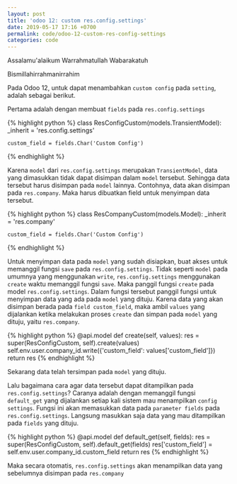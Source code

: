 ```yaml
---
layout: post
title: 'odoo 12: custom res.config.settings'
date: 2019-05-17 17:16 +0700
permalink: code/odoo-12-custom-res-config-settings
categories: code
---
```

Assalamu'alaikum Warrahmatullah Wabarakatuh

Bismillahirrahmanirrahim

Pada Odoo 12, untuk dapat menambahkan `custom config` pada `setting`, adalah sebagai berikut.

Pertama adalah dengan membuat `fields` pada `res.config.settings`

{% highlight python %}
class ResConfigCustom(models.TransientModel):
    _inherit = 'res.config.settings'

    custom_field = fields.Char('Custom Config')
{% endhighlight %}

Karena `model` dari `res.config.settings` merupakan `TransientModel`, data yang dimasukkan tidak dapat disimpan dalam `model` tersebut. Sehingga data tersebut harus disimpan pada `model` lainnya. Contohnya, data akan disimpan pada `res.company`. Maka harus dibuatkan field untuk menyimpan data tersebut.

{% highlight python %}
class ResCompanyCustom(models.Model):
    _inherit = 'res.company'

    custom_field = fields.Char('Custom Config')
{% endhighlight %}

Untuk menyimpan data pada `model` yang sudah disiapkan, buat akses untuk memanggil fungsi `save` pada `res.config.settings`. Tidak seperti `model` pada umumnya yang menggunakan `write`, `res.config.settings` menggunakan `create` waktu memanggil fungsi `save`. Maka panggil fungsi `create` pada model `res.config.settings`. Dalam fungsi tersebut panggil fungsi untuk menyimpan data yang ada pada `model` yang dituju. Karena data yang akan disimpan berada pada `field custom_field`, maka ambil `values` yang dijalankan ketika melakukan proses `create` dan simpan pada `model` yang dituju, yaitu `res.company`. 

{% highlight python %}
    @api.model
    def create(self, values):
        res = super(ResConfigCustom, self).create(values)
        self.env.user.company_id.write({'custom_field': values['custom_field']})
        return res
{% endhighlight %}

Sekarang data telah tersimpan pada `model` yang dituju.

Lalu bagaimana cara agar data tersebut dapat ditampilkan pada `res.config.settings`? Caranya adalah dengan memanggil fungsi `default_get` yang dijalankan setiap kali sistem mau menampilkan `config settings`. Fungsi ini akan memasukkan data pada `parameter fields` pada `res.config.settings`. Langsung masukkan saja data yang mau ditampilkan pada `fields` yang dituju.

{% highlight python %}
    @api.model
    def default_get(self, fields):
        res = super(ResConfigCustom, self).default_get(fields)
        res['custom_field'] = self.env.user.company_id.custom_field
        return res
{% endhighlight %}

Maka secara otomatis, `res.config.settings` akan menampilkan data yang sebelumnya disimpan pada `res.company`